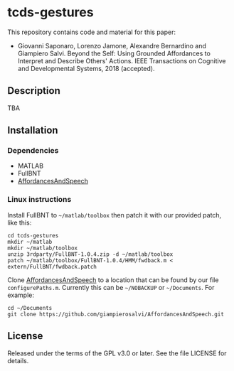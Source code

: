 # tcds-gestures
This repository contains code and material for this paper:

* Giovanni Saponaro, Lorenzo Jamone, Alexandre Bernardino and Giampiero Salvi. Beyond the Self: Using Grounded Affordances to Interpret and Describe Others' Actions. IEEE Transactions on Cognitive and Developmental Systems, 2018 (accepted).

## Description

TBA

## Installation

### Dependencies

* MATLAB
* FullBNT
* [AffordancesAndSpeech](https://github.com/giampierosalvi/AffordancesAndSpeech)

### Linux instructions

Install FullBNT to `~/matlab/toolbox` then patch it with our provided patch, like this:

```
cd tcds-gestures
mkdir ~/matlab
mkdir ~/matlab/toolbox
unzip 3rdparty/FullBNT-1.0.4.zip -d ~/matlab/toolbox
patch ~/matlab/toolbox/FullBNT-1.0.4/HMM/fwdback.m < extern/FullBNT/fwdback.patch
```

Clone [AffordancesAndSpeech](https://github.com/giampierosalvi/AffordancesAndSpeech) to a location that can be found by our file `configurePaths.m`. Currently this can be `~/NOBACKUP` or `~/Documents`. For example:

```
cd ~/Documents
git clone https://github.com/giampierosalvi/AffordancesAndSpeech.git
```

## License

Released under the terms of the GPL v3.0 or later. See the file LICENSE for details.
